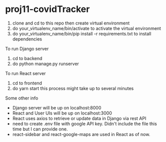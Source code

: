 # proj11-covidTracker

1. clone and cd to this repo then create virtual environment 
2. do your_virtualenv_name/bin/activate to activate the virtual environment
3. do your_virtualenv_name/bin/pip install -r requirements.txt to install dependencies 

To run Django server
1. cd to backend
2. do python manage.py runserver

To run React server
1. cd to frontend
2. do yarn start
this process might take up to several minutes


Some other info 
- Django server will be up on localhost:8000
- React and User UIs will be up on localhost:3000
- React uses axios to retrieve or update data in Django via rest API
- need to create .env file with google API key. Didn't include the file this time but I can provide one. 
- react-sidebar and react-google-maps are used in React as of now. 
